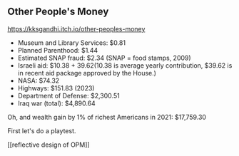 Other People's Money
--------------------

https://kksgandhi.itch.io/other-peoples-money

 - Museum and Library Services: $0.81
 - Planned Parenthood: $1.44
 - Estimated SNAP fraud: $2.34 (SNAP = food stamps, 2009)
 - Israeli aid: $10.38 + $39.62 ($10.38 is average yearly contribution, $39.62 is in recent aid package approved by the House.)
 - NASA: $74.32
 - Highways: $151.83 (2023)
 - Department of Defense: $2,300.51
 - Iraq war (total): $4,890.64

Oh, and wealth gain by 1% of richest Americans in 2021: $17,759.30

First let's do a playtest.

[[reflective design of OPM]]
